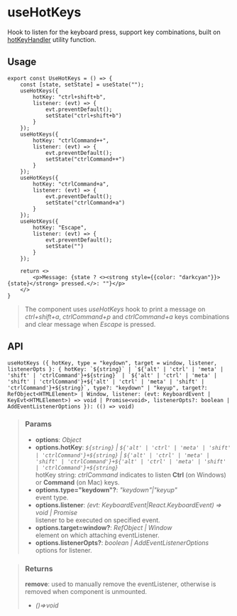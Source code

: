 # useHotKeys
Hook to listen for the keyboard press, support key combinations, built on [hotKeyHandler](#/hotKeyHandler) utility function.

## Usage

```tsx
export const UseHotKeys = () => {
	const [state, setState] = useState("");
	useHotKeys({
		hotKey: "ctrl+shift+b",
		listener: (evt) => {
			evt.preventDefault();
			setState("ctrl+shift+b")
		}
	});
	useHotKeys({
		hotKey: "ctrlCommand++",
		listener: (evt) => {
			evt.preventDefault();
			setState("ctrlCommand++")
		}
	});
	useHotKeys({
		hotKey: "ctrlCommand+a",
		listener: (evt) => {
			evt.preventDefault();
			setState("ctrlCommand+a")
		}
	});
	useHotKeys({
		hotKey: "Escape",
		listener: (evt) => {
			evt.preventDefault();
			setState("")
		}
	});

	return <>
		<p>Message: {state ? <><strong style={{color: "darkcyan"}}>{state}</strong> pressed.</>: ""}</p>
	</>
}
```

> The component uses _useHotKeys_ hook to print a message on _ctrl+shift+a_, _ctrlCommand+p_ and _ctrlCommand+a_ keys combinations and clear message when _Escape_ is pressed.


## API

```tsx
useHotKeys ({ hotKey, type = "keydown", target = window, listener, listenerOpts }: { hotKey: `${string}` | `${'alt' | 'ctrl' | 'meta' | 'shift' | 'ctrlCommand'}+${string}` | `${'alt' | 'ctrl' | 'meta' | 'shift' | 'ctrlCommand'}+${'alt' | 'ctrl' | 'meta' | 'shift' | 'ctrlCommand'}+${string}`, type?: "keydown" | "keyup", target?: RefObject<HTMLElement> | Window, listener: (evt: KeyboardEvent | KeyEvt<HTMLElement>) => void | Promise<void>, listenerOpts?: boolean | AddEventListenerOptions }): (() => void) 
```

> ### Params
>
> - __options__: _Object_
> - __options.hotKey__: _`${string}` | `${'alt' | 'ctrl' | 'meta' | 'shift' | 'ctrlCommand'}+${string}` | `${'alt' | 'ctrl' | 'meta' | 'shift' | 'ctrlCommand'}+${'alt' | 'ctrl' | 'meta' | 'shift' | 'ctrlCommand'}+${string}`_  
hotKey string: _ctrlCommand_ indicates to listen __Ctrl__ (on Windows) or __Command__ (on Mac) keys.
> - __options.type="keydown"?__: _"keydown"|"keyup"_  
event type.
> - __options.listener__: _(evt: KeyboardEvent|React.KeyboardEvent<HTMLElement>) => void | Promise<void>_  
listener to be executed on specified event.
> - __options.target=window?__: _RefObject<HTMLElement> | Window_  
element on which attaching eventListener.
> - __options.listenerOpts?__: _boolean | AddEventListenerOptions_  
options for listener.
>

> ### Returns
>
> __remove__: used to manually remove the eventListener, otherwise is removed when component is unmounted.
> - _()=>void_  
>